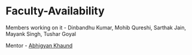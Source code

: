 # Faculty-Availability

Members working on it - Dinbandhu Kumar, Mohib Qureshi, Sarthak Jain, Mayank Singh, Tushar Goyal

Mentor - [Abhigyan Khaund](github.com/abhigyank)